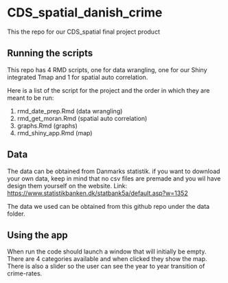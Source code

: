 # CDS_spatial_danish_crime
This the repo for our CDS_spatial final project product



## Running the scripts
This repo has 4 RMD scripts, one for data wrangling, one for our Shiny integrated Tmap and 1 for spatial auto correlation.


Here is a list of the script for the project and the order in which they are meant to be run:

1. rmd_date_prep.Rmd (data wrangling)
2. rmd_get_moran.Rmd (spatial auto correlation)
3. graphs.Rmd (graphs)
4. rmd_shiny_app.Rmd (map)



## Data
The data can be obtained from Danmarks statistik. if you want to download your own data, keep in mind that no csv files are premade and you wil have design them yourself on the website.
Link: https://www.statistikbanken.dk/statbank5a/default.asp?w=1352


The data we used can be obtained from this github repo under the data folder.

## Using the app
When run the code should launch a window that will initially be empty. There are 4 categories available and when clicked they show the map. There is also a slider so the user can see the year to year transition of crime-rates.
